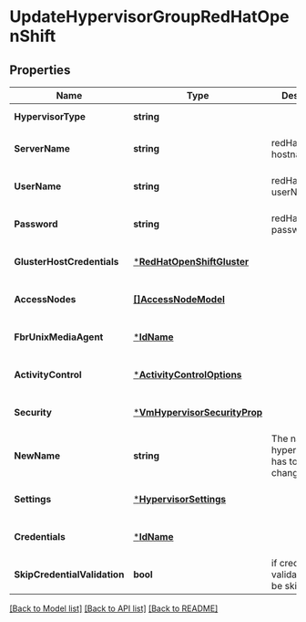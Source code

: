 # UpdateHypervisorGroupRedHatOpenShift

## Properties
Name | Type | Description | Notes
------------ | ------------- | ------------- | -------------
**HypervisorType** | **string** |  | [default to null]
**ServerName** | **string** | redHatOpenShift hostname  | [optional] [default to null]
**UserName** | **string** | redHatOpenShift userName  | [optional] [default to null]
**Password** | **string** | redHatOpenShift password  | [optional] [default to null]
**GlusterHostCredentials** | [***RedHatOpenShiftGluster**](RedHatOpenShiftGluster.md) |  | [optional] [default to null]
**AccessNodes** | [**[]AccessNodeModel**](accessNodeModel.md) |  | [optional] [default to null]
**FbrUnixMediaAgent** | [***IdName**](IdName.md) |  | [optional] [default to null]
**ActivityControl** | [***ActivityControlOptions**](ActivityControlOptions.md) |  | [optional] [default to null]
**Security** | [***VmHypervisorSecurityProp**](VMHypervisorSecurityProp.md) |  | [optional] [default to null]
**NewName** | **string** | The name of the hypervisor that has to be changed | [optional] [default to null]
**Settings** | [***HypervisorSettings**](hypervisorSettings.md) |  | [optional] [default to null]
**Credentials** | [***IdName**](IdName.md) |  | [optional] [default to null]
**SkipCredentialValidation** | **bool** | if credential validation has to be skipped. | [optional] [default to false]

[[Back to Model list]](../README.md#documentation-for-models) [[Back to API list]](../README.md#documentation-for-api-endpoints) [[Back to README]](../README.md)

